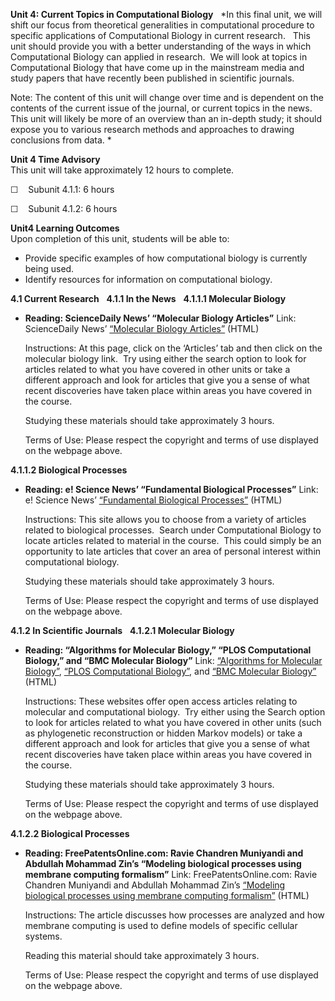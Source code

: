**Unit 4: Current Topics in Computational Biology** <span
id="4"></span> 
*In this final unit, we will shift our focus from theoretical
generalities in computational procedure to specific applications of
Computational Biology in current research.   This unit should provide
you with a better understanding of the ways in which Computational
Biology can applied in research.  We will look at topics in
Computational Biology that have come up in the mainstream media and
study papers that have recently been published in scientific journals.  
  
 Note: The content of this unit will change over time and is dependent
on the contents of the current issue of the journal, or current topics
in the news.   This unit will likely be more of an overview than an
in-depth study; it should expose you to various research methods and
approaches to drawing conclusions from data. *

**Unit 4 Time Advisory**  
This unit will take approximately 12 hours to complete.  
  
 ☐    Subunit 4.1.1: 6 hours  
  
 ☐    Subunit 4.1.2: 6 hours

**Unit4 Learning Outcomes**  
Upon completion of this unit, students will be able to:
-   Provide specific examples of how computational biology is currently
    being used.
-   Identify resources for information on computational biology.

**4.1 Current Research** <span id="4.1"></span> 
**4.1.1 In the News** <span id="4.1.1"></span> 
**4.1.1.1 Molecular Biology** <span id="4.1.1.1"></span> 
-   **Reading: ScienceDaily News’ “Molecular Biology Articles”**
    Link: ScienceDaily News’ [“Molecular Biology
    Articles”](http://www.sciencedaily.com/news/plants_animals/molecular_biology/)
    (HTML)  
      
     Instructions: At this page, click on the ‘Articles’ tab and then
    click on the molecular biology link.  Try using either the search
    option to look for articles related to what you have covered in
    other units or take a different approach and look for articles that
    give you a sense of what recent discoveries have taken place within
    areas you have covered in the course.  
      
     Studying these materials should take approximately 3 hours.  
      
     Terms of Use: Please respect the copyright and terms of use
    displayed on the webpage above.

**4.1.1.2 Biological Processes** <span id="4.1.1.2"></span> 
-   **Reading: e! Science News’ “Fundamental Biological Processes”**
    Link: e! Science News’ [“Fundamental Biological
    Processes”](http://esciencenews.com/dictionary/fundamental.biological.processes)
    (HTML)  
      
     Instructions: This site allows you to choose from a variety of
    articles related to biological processes.  Search under
    Computational Biology to locate articles related to material in the
    course.  This could simply be an opportunity to late articles that
    cover an area of personal interest within computational biology.  
      
     Studying these materials should take approximately 3 hours.  
      
     Terms of Use: Please respect the copyright and terms of use
    displayed on the webpage above.

**4.1.2 In Scientific Journals** <span id="4.1.2"></span> 
**4.1.2.1 Molecular Biology** <span id="4.1.2.1"></span> 
-   **Reading: “Algorithms for Molecular Biology,” “PLOS Computational
    Biology,” and “BMC Molecular Biology”**
    Link: [“Algorithms for Molecular Biology”](http://www.almob.org/),
    [“PLOS Computational
    Biology”](http://www.ploscompbiol.org/home.action), and [“BMC
    Molecular Biology”](http://www.biomedcentral.com/bmcmolbiol/)
    (HTML)  
      
     Instructions: These websites offer open access articles relating to
    molecular and computational biology.  Try either using the Search
    option to look for articles related to what you have covered in
    other units (such as phylogenetic reconstruction or hidden Markov
    models) or take a different approach and look for articles that give
    you a sense of what recent discoveries have taken place within areas
    you have covered in the course.  
      
     Studying these materials should take approximately 3 hours.  
      
     Terms of Use: Please respect the copyright and terms of use
    displayed on the webpage above.

**4.1.2.2 Biological Processes** <span id="4.1.2.2"></span> 
-   **Reading: FreePatentsOnline.com: Ravie Chandren Muniyandi and
    Abdullah Mohammad Zin’s “Modeling biological processes using
    membrane computing formalism”**
    Link: FreePatentsOnline.com: Ravie Chandren Muniyandi and Abdullah
    Mohammad Zin’s [“Modeling biological processes using membrane
    computing
    formalism”](http://findarticles.com/p/articles/mi_7109/is_11_6/ai_n45722142/)
    (HTML)  
      
     Instructions: The article discusses how processes are analyzed and
    how membrane computing is used to define models of specific cellular
    systems.  
      
     Reading this material should take approximately 3 hours.  
      
     Terms of Use: Please respect the copyright and terms of use
    displayed on the webpage above.


